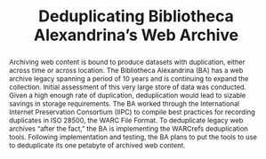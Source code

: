 ---
abstract: 'Archiving web content is bound to produce datasets with duplication, either
  across time or across location. The Bibliotheca Alexandrina (BA) has a web archive
  legacy spanning a period of 10 years and is continuing to expand the collection.
  Initial assessment of this very large store of data was conducted. Given a high
  enough rate of duplication, deduplication would lead to sizable savings in storage
  requirements. The BA worked through the International Internet Preservation Consortium
  (IIPC) to compile best practices for recording duplicates in ISO 28500, the WARC
  File Format. To deduplicate legacy web archives “after the fact,” the BA is implementing
  the WARCrefs deduplication tools.  Following implementation and testing, the BA
  plans to put the tools to use to deduplicate its one petabyte of archived

  web content.'
creators:
- Eldakar, Youssef
- Nagi, Magdy
date: null
document_url: https://services.phaidra.univie.ac.at/api/object/o:429548/download
grand_parent: iPRES
institutions: []
keywords:
- web archiving
- deduplication
- hash algorithms
- iso 28500
- warc file format
- warcrefs
- warcsum
landing_page_url: https://phaidra.univie.ac.at/o:429548
language: eng
layout: publication
license: CC BY 4.0 International
notes_url: null
parent: iPRES 2015
publication_type: paper
size: 167519
slides_url: null
source_name: iPRES
stream_url: null
title: Deduplicating Bibliotheca Alexandrina’s Web Archive
year: 2015
---